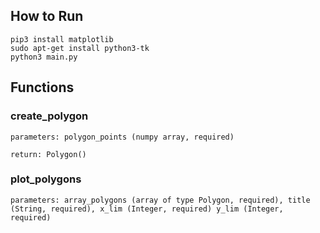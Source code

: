 ## How to Run
```
pip3 install matplotlib
sudo apt-get install python3-tk
python3 main.py
```
## Functions

### create_polygon
`
parameters: polygon_points (numpy array, required)
`

`
return: Polygon()
`
### plot_polygons
`
parameters: array_polygons (array of type Polygon, required), title (String, required), x_lim (Integer, required) y_lim (Integer, required)
`
